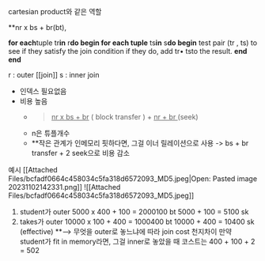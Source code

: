 cartesian product와 같은 역할

**nr x bs + br(bt), 

**for each**tuple tr**in** r**do begin
	for each tuple** ts**in** s**do begin**
		test pair (tr , ts) to see if they satisfy the join condition 
		if they do, add tr• tsto the result.
	**end
end**

r : outer [[join]] 
s : inner join

- 인덱스 필요없음
- 비용 높음 
  - > <u>nr x bs + br</u> ( block transfer ) + <u>nr + br </u>(seek)
  - n은 튜플개수
  - **작은 관계가 인메모리 핏하다면, 그걸 이너 릴레이션으로 사용 -> bs + br transfer + 2 seek으로 비용 감소

예시
[[Attached Files/bcfadf0664c458034c5fa318d6572093_MD5.jpeg|Open: Pasted image 20231102142331.png]]
![[Attached Files/bcfadf0664c458034c5fa318d6572093_MD5.jpeg]]
1. student가 outer 
   5000 x 400 + 100 = 2000100 bt
   5000 + 100 = 5100 sk
2. takes가 outer 
   10000 x 100 + 400 = 1000400 bt
   10000 + 400 = 10400 sk 
   (effective)
   **--> 무엇을 outer로 놓느냐에 따라 join cost 천지차이
   만약 student가 fit in memory라면, 그걸 inner로 놓았을 때 코스트는 400 + 100 + 2 = 502